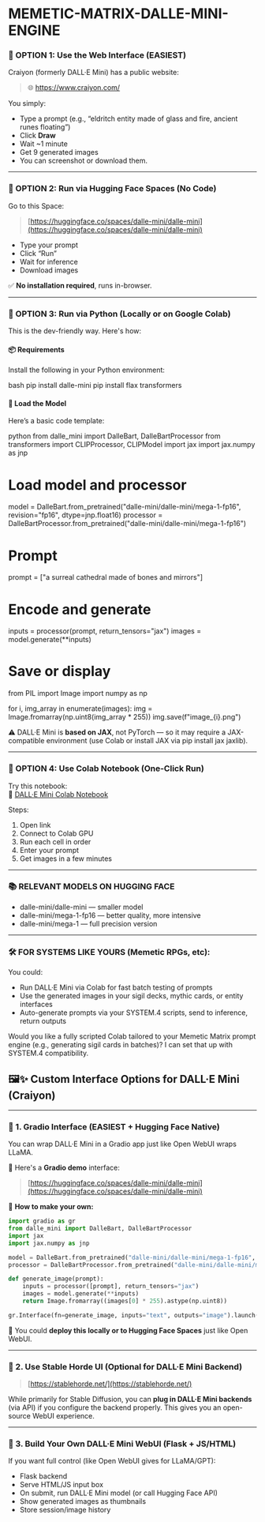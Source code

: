 # MEMETIC-MATRIX-DALLE-MINI-ENGINE

### 🔹 OPTION 1: **Use the Web Interface (EASIEST)**

Craiyon (formerly DALL·E Mini) has a public website:
> 🌐 https://www.craiyon.com/

You simply:
- Type a prompt (e.g., “eldritch entity made of glass and fire, ancient runes floating”)
- Click **Draw**
- Wait ~1 minute
- Get 9 generated images
- You can screenshot or download them.

---

### 🔹 OPTION 2: **Run via Hugging Face Spaces (No Code)**

Go to this Space:  
> [https://huggingface.co/spaces/dalle-mini/dalle-mini](https://huggingface.co/spaces/dalle-mini/dalle-mini)

- Type your prompt
- Click “Run”
- Wait for inference
- Download images

✅ **No installation required**, runs in-browser.

---

### 🔹 OPTION 3: **Run via Python (Locally or on Google Colab)**

This is the dev-friendly way. Here's how:

#### 📦 Requirements

Install the following in your Python environment:

bash
pip install dalle-mini
pip install flax transformers



#### 🧠 Load the Model

Here’s a basic code template:

python
from dalle_mini import DalleBart, DalleBartProcessor
from transformers import CLIPProcessor, CLIPModel
import jax
import jax.numpy as jnp

# Load model and processor
model = DalleBart.from_pretrained("dalle-mini/dalle-mini/mega-1-fp16", revision="fp16", dtype=jnp.float16)
processor = DalleBartProcessor.from_pretrained("dalle-mini/dalle-mini/mega-1-fp16")

# Prompt
prompt = ["a surreal cathedral made of bones and mirrors"]

# Encode and generate
inputs = processor(prompt, return_tensors="jax")
images = model.generate(**inputs)

# Save or display
from PIL import Image
import numpy as np

for i, img_array in enumerate(images):
    img = Image.fromarray(np.uint8(img_array * 255))
    img.save(f"image_{i}.png")



⚠️ DALL·E Mini is **based on JAX**, not PyTorch — so it may require a JAX-compatible environment (use Colab or install JAX via pip install jax jaxlib).

---

### 🔹 OPTION 4: **Use Colab Notebook (One-Click Run)**

Try this notebook:  
📓 [DALL·E Mini Colab Notebook](https://colab.research.google.com/github/borisdayma/dalle-mini/blob/main/tools/inference/inference_pipeline.ipynb)

Steps:
1. Open link
2. Connect to Colab GPU
3. Run each cell in order
4. Enter your prompt
5. Get images in a few minutes

---

### 📚 RELEVANT MODELS ON HUGGING FACE

- dalle-mini/dalle-mini — smaller model
- dalle-mini/mega-1-fp16 — better quality, more intensive
- dalle-mini/mega-1 — full precision version

---

### 🛠 FOR SYSTEMS LIKE YOURS (Memetic RPGs, etc):

You could:
- Run DALL·E Mini via Colab for fast batch testing of prompts
- Use the generated images in your sigil decks, mythic cards, or entity interfaces
- Auto-generate prompts via your SYSTEM.4 scripts, send to inference, return outputs

Would you like a fully scripted Colab tailored to your Memetic Matrix prompt engine (e.g., generating sigil cards in batches)? I can set that up with SYSTEM.4 compatibility.


## 🖼️✨ **Custom Interface Options for DALL·E Mini (Craiyon)**

---

### 🔹 1. **Gradio Interface (EASIEST + Hugging Face Native)**  
You can wrap DALL·E Mini in a Gradio app just like Open WebUI wraps LLaMA.

📌 Here's a **Gradio demo** interface:
> [https://huggingface.co/spaces/dalle-mini/dalle-mini](https://huggingface.co/spaces/dalle-mini/dalle-mini)

🧩 **How to make your own:**

```python
import gradio as gr
from dalle_mini import DalleBart, DalleBartProcessor
import jax
import jax.numpy as jnp

model = DalleBart.from_pretrained("dalle-mini/dalle-mini/mega-1-fp16", revision="fp16", dtype=jnp.float16)
processor = DalleBartProcessor.from_pretrained("dalle-mini/dalle-mini/mega-1-fp16")

def generate_image(prompt):
    inputs = processor([prompt], return_tensors="jax")
    images = model.generate(**inputs)
    return Image.fromarray((images[0] * 255).astype(np.uint8))

gr.Interface(fn=generate_image, inputs="text", outputs="image").launch()
```

🧪 You could **deploy this locally or to Hugging Face Spaces** just like Open WebUI.

---

### 🔹 2. **Use Stable Horde UI (Optional for DALL·E Mini Backend)**  
> [https://stablehorde.net/](https://stablehorde.net/)

While primarily for Stable Diffusion, you can **plug in DALL·E Mini backends** (via API) if you configure the backend properly. This gives you an open-source WebUI experience.

---

### 🔹 3. **Build Your Own DALL·E Mini WebUI (Flask + JS/HTML)**  
If you want full control (like Open WebUI gives for LLaMA/GPT):

- Flask backend
- Serve HTML/JS input box
- On submit, run DALL·E Mini model (or call Hugging Face API)
- Show generated images as thumbnails
- Store session/image history
